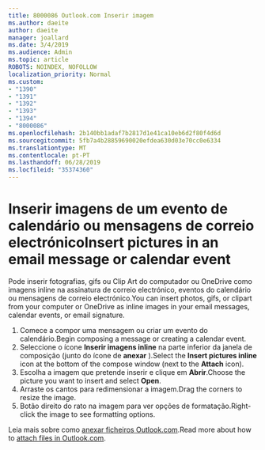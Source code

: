 ```yaml
---
title: 8000086 Outlook.com Inserir imagem
ms.author: daeite
author: daeite
manager: joallard
ms.date: 3/4/2019
ms.audience: Admin
ms.topic: article
ROBOTS: NOINDEX, NOFOLLOW
localization_priority: Normal
ms.custom:
- "1390"
- "1391"
- "1392"
- "1393"
- "1394"
- "8000086"
ms.openlocfilehash: 2b140bb1adaf7b2817d1e41ca10eb6d2f80f4d6d
ms.sourcegitcommit: 5fb7a4b28859690020efdea630d03e70cc0e6334
ms.translationtype: MT
ms.contentlocale: pt-PT
ms.lasthandoff: 06/28/2019
ms.locfileid: "35374360"
---
```

# <a name="insert-pictures-in-an-email-message-or-calendar-event"></a><span data-ttu-id="00988-102">Inserir imagens de um evento de calendário ou mensagens de correio electrónico</span><span class="sxs-lookup"><span data-stu-id="00988-102">Insert pictures in an email message or calendar event</span></span>

<span data-ttu-id="00988-103">Pode inserir fotografias, gifs ou Clip Art do computador ou OneDrive como imagens inline na assinatura de correio electrónico, eventos do calendário ou mensagens de correio electrónico.</span><span class="sxs-lookup"><span data-stu-id="00988-103">You can insert photos, gifs, or clipart from your computer or OneDrive as inline images in your email messages, calendar events, or email signature.</span></span>

1. <span data-ttu-id="00988-104">Comece a compor uma mensagem ou criar um evento do calendário.</span><span class="sxs-lookup"><span data-stu-id="00988-104">Begin composing a message or creating a calendar event.</span></span>
2. <span data-ttu-id="00988-105">Seleccione o ícone **Inserir imagens inline** na parte inferior da janela de composição (junto do ícone de **anexar** ).</span><span class="sxs-lookup"><span data-stu-id="00988-105">Select the **Insert pictures inline** icon at the bottom of the compose window (next to the **Attach** icon).</span></span>
3. <span data-ttu-id="00988-106">Escolha a imagem que pretende inserir e clique em **Abrir**.</span><span class="sxs-lookup"><span data-stu-id="00988-106">Choose the picture you want to insert and select **Open**.</span></span>
4. <span data-ttu-id="00988-107">Arraste os cantos para redimensionar a imagem.</span><span class="sxs-lookup"><span data-stu-id="00988-107">Drag the corners to resize the image.</span></span>
5. <span data-ttu-id="00988-108">Botão direito do rato na imagem para ver opções de formatação.</span><span class="sxs-lookup"><span data-stu-id="00988-108">Right-click the image to see formatting options.</span></span>

<span data-ttu-id="00988-109">Leia mais sobre como [anexar ficheiros Outlook.com](https://support.office.com/article/8d7c1ea7-4e5f-44ce-bb6e-c5fcc92ba9ab).</span><span class="sxs-lookup"><span data-stu-id="00988-109">Read more about how to [attach files in Outlook.com](https://support.office.com/article/8d7c1ea7-4e5f-44ce-bb6e-c5fcc92ba9ab).</span></span>